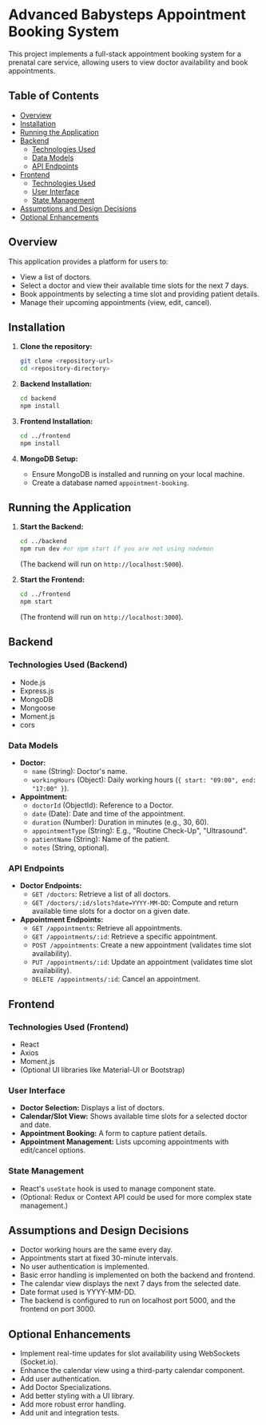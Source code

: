 # Advanced Babysteps Appointment Booking System

This project implements a full-stack appointment booking system for a prenatal care service, allowing users to view doctor availability and book appointments.

## Table of Contents

- [Overview](#overview)
- [Installation](#installation)
- [Running the Application](#running-the-application)
- [Backend](#backend)
  - [Technologies Used](#technologies-used-backend)
  - [Data Models](#data-models)
  - [API Endpoints](#api-endpoints)
- [Frontend](#frontend)
  - [Technologies Used](#technologies-used-frontend)
  - [User Interface](#user-interface)
  - [State Management](#state-management)
- [Assumptions and Design Decisions](#assumptions-and-design-decisions)
- [Optional Enhancements](#optional-enhancements)

## Overview

This application provides a platform for users to:

- View a list of doctors.
- Select a doctor and view their available time slots for the next 7 days.
- Book appointments by selecting a time slot and providing patient details.
- Manage their upcoming appointments (view, edit, cancel).

## Installation

1.  **Clone the repository:**

    ```bash
    git clone <repository-url>
    cd <repository-directory>
    ```

2.  **Backend Installation:**

    ```bash
    cd backend
    npm install
    ```

3.  **Frontend Installation:**

    ```bash
    cd ../frontend
    npm install
    ```

4.  **MongoDB Setup:**

    -   Ensure MongoDB is installed and running on your local machine.
    -   Create a database named `appointment-booking`.

## Running the Application

1.  **Start the Backend:**

    ```bash
    cd ../backend
    npm run dev #or npm start if you are not using nodemon
    ```

    (The backend will run on `http://localhost:5000`).

2.  **Start the Frontend:**

    ```bash
    cd ../frontend
    npm start
    ```

    (The frontend will run on `http://localhost:3000`).

## Backend

### Technologies Used (Backend)

-   Node.js
-   Express.js
-   MongoDB
-   Mongoose
-   Moment.js
-   cors

### Data Models

-   **Doctor:**
    -   `name` (String): Doctor's name.
    -   `workingHours` (Object): Daily working hours (`{ start: "09:00", end: "17:00" }`).
-   **Appointment:**
    -   `doctorId` (ObjectId): Reference to a Doctor.
    -   `date` (Date): Date and time of the appointment.
    -   `duration` (Number): Duration in minutes (e.g., 30, 60).
    -   `appointmentType` (String): E.g., "Routine Check-Up", "Ultrasound".
    -   `patientName` (String): Name of the patient.
    -   `notes` (String, optional).

### API Endpoints

-   **Doctor Endpoints:**
    -   `GET /doctors`: Retrieve a list of all doctors.
    -   `GET /doctors/:id/slots?date=YYYY-MM-DD`: Compute and return available time slots for a doctor on a given date.
-   **Appointment Endpoints:**
    -   `GET /appointments`: Retrieve all appointments.
    -   `GET /appointments/:id`: Retrieve a specific appointment.
    -   `POST /appointments`: Create a new appointment (validates time slot availability).
    -   `PUT /appointments/:id`: Update an appointment (validates time slot availability).
    -   `DELETE /appointments/:id`: Cancel an appointment.

## Frontend

### Technologies Used (Frontend)

-   React
-   Axios
-   Moment.js
-   (Optional UI libraries like Material-UI or Bootstrap)

### User Interface

-   **Doctor Selection:** Displays a list of doctors.
-   **Calendar/Slot View:** Shows available time slots for a selected doctor and date.
-   **Appointment Booking:** A form to capture patient details.
-   **Appointment Management:** Lists upcoming appointments with edit/cancel options.

### State Management

-   React's `useState` hook is used to manage component state.
-   (Optional: Redux or Context API could be used for more complex state management.)

## Assumptions and Design Decisions

-   Doctor working hours are the same every day.
-   Appointments start at fixed 30-minute intervals.
-   No user authentication is implemented.
-   Basic error handling is implemented on both the backend and frontend.
-   The calendar view displays the next 7 days from the selected date.
-   Date format used is YYYY-MM-DD.
-   The backend is configured to run on localhost port 5000, and the frontend on port 3000.

## Optional Enhancements

-   Implement real-time updates for slot availability using WebSockets (Socket.io).
-   Enhance the calendar view using a third-party calendar component.
-   Add user authentication.
-   Add Doctor Specializations.
-   Add better styling with a UI library.
-   Add more robust error handling.
-   Add unit and integration tests.
